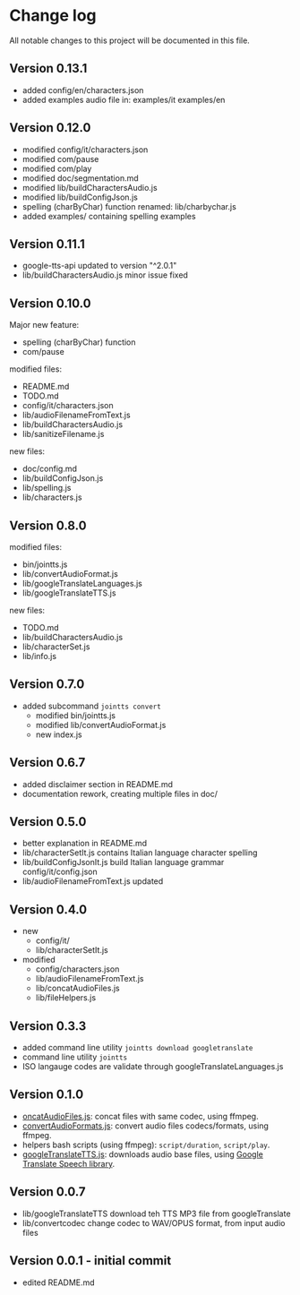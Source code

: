 # Change log

All notable changes to this project will be documented in this file. 

## Version 0.13.1

- added config/en/characters.json
- added examples audio file in: examples/it examples/en


## Version 0.12.0

- modified config/it/characters.json
- modified com/pause
- modified com/play
- modified doc/segmentation.md
- modified lib/buildCharactersAudio.js
- modified lib/buildConfigJson.js
- spelling (charByChar) function renamed: lib/charbychar.js
- added examples/ containing spelling examples

## Version 0.11.1

- google-tts-api updated to version "^2.0.1"
- lib/buildCharactersAudio.js minor issue fixed

## Version 0.10.0

Major new feature: 
- spelling (charByChar) function
- com/pause

modified files:
- README.md
- TODO.md
- config/it/characters.json
- lib/audioFilenameFromText.js
- lib/buildCharactersAudio.js
- lib/sanitizeFilename.js

new files: 
- doc/config.md
- lib/buildConfigJson.js
- lib/spelling.js
- lib/characters.js

## Version 0.8.0

modified files:
- bin/jointts.js
- lib/convertAudioFormat.js
- lib/googleTranslateLanguages.js
- lib/googleTranslateTTS.js

new files: 
- TODO.md
- lib/buildCharactersAudio.js
- lib/characterSet.js
- lib/info.js

## Version 0.7.0

- added subcommand `jointts convert`
  - modified bin/jointts.js
  - modified lib/convertAudioFormat.js
  - new      index.js

## Version 0.6.7
- added disclaimer section in README.md
- documentation rework, creating multiple files in doc/

## Version 0.5.0
- better explanation in README.md
- lib/characterSetIt.js contains Italian language character spelling
- lib/buildConfigJsonIt.js build Italian language grammar config/it/config.json
- lib/audioFilenameFromText.js updated

## Version 0.4.0
- new
  - config/it/
  - lib/characterSetIt.js
- modified 
  - config/characters.json
  - lib/audioFilenameFromText.js
  - lib/concatAudioFiles.js
  - lib/fileHelpers.js

## Version 0.3.3
- added command line utility `jointts download googletranslate`
- command line utility `jointts`
- ISO langauge codes are validate through googleTranslateLanguages.js

## Version 0.1.0
- [oncatAudioFiles.js](lib/concatAudioFiles.js): concat files with same codec, using ffmpeg.
- [convertAudioFormats.js](lib/convertAudioFormats.js): convert audio files codecs/formats, using ffmpeg.
- helpers bash scripts (using ffmpeg): `script/duration`, `script/play`.
- [googleTranslateTTS.js](lib/googleTranslateTTS.js): downloads audio base files, using [Google Translate Speech library](https://github.com/zlargon/google-tts).

## Version 0.0.7
- lib/googleTranslateTTS download teh TTS MP3 file from googleTranslate 
- lib/convertcodec       change codec to WAV/OPUS format, from input audio files

## Version 0.0.1 - initial commit 
- edited README.md
